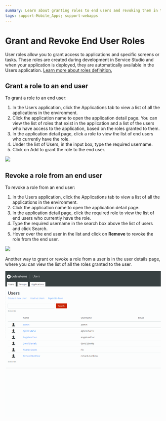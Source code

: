 ```yaml
---
summary: Learn about granting roles to end users and revoking them in the Users application.
tags: support-Mobile_Apps; support-webapps
---
```


# Grant and Revoke End User Roles

User roles allow you to grant access to applications and specific screens or tasks. These roles are created during development in Service Studio and when your application is deployed, they are automatically available in the Users application. [Learn more about roles definition.](../user-roles/intro.md) 

## Grant a role to an end user

To grant a role to an end user:

1. In the Users application, click the Applications tab to view a list of all the applications in the environment. 
1. Click the application name to open the application detail page. You can view the list of roles that exist in the application and a list of the users who have access to the application, based on the roles granted to them.
1. In the application detail page, click a role to view the list of end users who currently have the role.
1. Under the list of Users, in the input box, type the required username. 
1. Click on Add to grant the role to the end user.

![](images/end-user-roles-gif1.gif?width=500)

## Revoke a role from an end user

To revoke a role from an end user:

1. In the Users application, click the Applications tab to view a list of all the applications in the environment.
1. Click the application name to open the application detail page.
1. In the application detail page, click the required role to view the list of end users who currently have the role.
1. Type the required username in the search box above the list of users and click Search.
1. Hover over the end user in the list and click on **Remove** to revoke the role from the end user.

![](images/end-user-roles-gif2.gif?width=500)

Another way to grant or revoke a role from a user is in the user details page, where you can view the list of all the roles granted to the user.

![](images/roles-grant-from-user-usr.gif?width=500)
